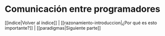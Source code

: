 # Comunicación entre programadores

[[indice|Volver al índice]] | [[razonamiento-introduccion|¿Por qué es esto importante?]] | [[paradigmas|Siguiente parte]]